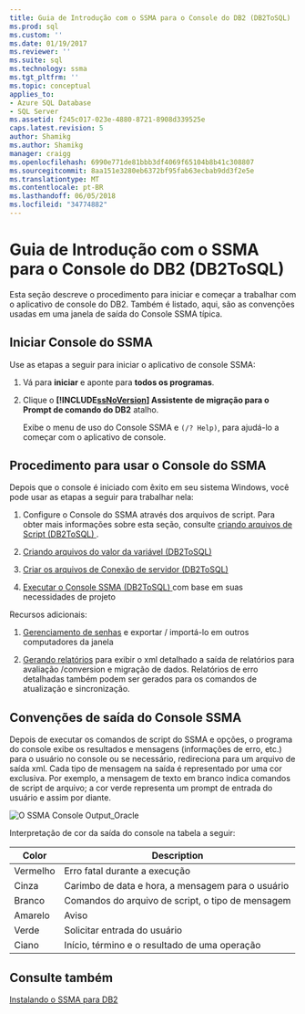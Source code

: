 ```yaml
---
title: Guia de Introdução com o SSMA para o Console do DB2 (DB2ToSQL) | Microsoft Docs
ms.prod: sql
ms.custom: ''
ms.date: 01/19/2017
ms.reviewer: ''
ms.suite: sql
ms.technology: ssma
ms.tgt_pltfrm: ''
ms.topic: conceptual
applies_to:
- Azure SQL Database
- SQL Server
ms.assetid: f245c017-023e-4880-8721-8908d339525e
caps.latest.revision: 5
author: Shamikg
ms.author: Shamikg
manager: craigg
ms.openlocfilehash: 6990e771de81bbb3df4069f65104b8b41c308807
ms.sourcegitcommit: 8aa151e3280eb6372bf95fab63ecbab9dd3f2e5e
ms.translationtype: MT
ms.contentlocale: pt-BR
ms.lasthandoff: 06/05/2018
ms.locfileid: "34774882"
---
```

# <a name="getting-started-with-ssma--for-db2-console-db2tosql"></a>Guia de Introdução com o SSMA para o Console do DB2 (DB2ToSQL)
Esta seção descreve o procedimento para iniciar e começar a trabalhar com o aplicativo de console do DB2. Também é listado, aqui, são as convenções usadas em uma janela de saída do Console SSMA típica.  
  
## <a name="launching-ssma-console"></a>Iniciar Console do SSMA  
Use as etapas a seguir para iniciar o aplicativo de console SSMA:  
  
1.  Vá para **iniciar** e aponte para **todos os programas**.  
  
2.  Clique o  **[!INCLUDE[ssNoVersion](../../includes/ssnoversion_md.md)] Assistente de migração para o Prompt de comando do DB2** atalho.  
  
    Exibe o menu de uso do Console SSMA e `(/? Help)`, para ajudá-lo a começar com o aplicativo de console.  
  
## <a name="procedure-for-using-the-ssma-console"></a>Procedimento para usar o Console do SSMA  
Depois que o console é iniciado com êxito em seu sistema Windows, você pode usar as etapas a seguir para trabalhar nela:  
  
1.  Configure o Console do SSMA através dos arquivos de script. Para obter mais informações sobre esta seção, consulte [criando arquivos de Script &#40;DB2ToSQL&#41; ](../../ssma/db2/creating-script-files-db2tosql.md) .  
  
2.  [Criando arquivos do valor da variável &#40;DB2ToSQL&#41;](../../ssma/db2/creating-variable-value-files-db2tosql.md)  
  
3.  [Criar os arquivos de Conexão de servidor &#40;DB2ToSQL&#41;](../../ssma/db2/creating-the-server-connection-files-db2tosql.md)  
  
4.  [Executar o Console SSMA &#40;DB2ToSQL&#41; ](../../ssma/db2/executing-the-ssma-console-db2tosql.md) com base em suas necessidades de projeto  
  
Recursos adicionais:  
  
1.  [Gerenciamento de senhas](http://msdn.microsoft.com/en-us/56d546e3-8747-4169-aace-693302667e94) e exportar / importá-lo em outros computadores da janela  
  
2.  [Gerando relatórios](http://msdn.microsoft.com/en-us/69ef5fd9-190d-4c58-8199-b3f77d5e1883) para exibir o xml detalhado a saída de relatórios para avaliação /conversion e migração de dados. Relatórios de erro detalhadas também podem ser gerados para os comandos de atualização e sincronização.  
  
## <a name="ssma-console-output-conventions"></a>Convenções de saída do Console SSMA  
Depois de executar os comandos de script do SSMA e opções, o programa do console exibe os resultados e mensagens (informações de erro, etc.) para o usuário no console ou se necessário, redireciona para um arquivo de saída xml. Cada tipo de mensagem na saída é representado por uma cor exclusiva. Por exemplo, a mensagem de texto em branco indica comandos de script de arquivo; a cor verde representa um prompt de entrada do usuário e assim por diante.  
  
![O SSMA Console Output_Oracle](../../ssma/db2/media/ssmaconsoleoutput_oracle.jpg "Output_Oracle do Console SSMA")  
  
Interpretação de cor da saída do console na tabela a seguir:  
  
|Color|Description|  
|---------|---------------|  
|Vermelho|Erro fatal durante a execução|  
|Cinza|Carimbo de data e hora, a mensagem para o usuário|  
|Branco|Comandos do arquivo de script, o tipo de mensagem|  
|Amarelo|Aviso|  
|Verde|Solicitar entrada do usuário|  
|Ciano|Início, término e o resultado de uma operação|  
  
## <a name="see-also"></a>Consulte também  
[Instalando o SSMA para DB2](http://msdn.microsoft.com/en-us/79fbe8ea-471b-407a-be2a-4100d9b57c61)  
  
